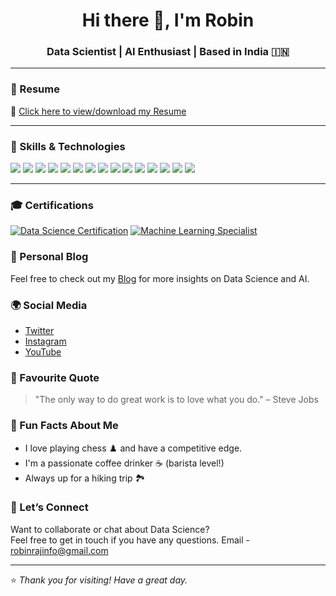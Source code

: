 <!-- robinrajinfo/README.md -->

<h1 align="center">Hi there 👋, I'm Robin</h1>
<h3 align="center">Data Scientist | AI Enthusiast | Based in India 🇮🇳</h3>

---

### 📄 Resume

🔗 [Click here to view/download my Resume](https://drive.google.com/drive/folders/1Es1TKyia7-JGYtA9ZBVZ37WM7dyxvGud)

---

### 🚀 Skills & Technologies

<p align="left">
  <img src="https://img.shields.io/badge/Python-3776AB?style=for-the-badge&logo=python&logoColor=white" />
  <img src="https://img.shields.io/badge/MySQL-005C84?style=for-the-badge&logo=mysql&logoColor=white" />
  <img src="https://img.shields.io/badge/MongoDB-4EA94B?style=for-the-badge&logo=mongodb&logoColor=white" />
  <img src="https://img.shields.io/badge/Pandas-150458?style=for-the-badge&logo=pandas&logoColor=white" />
  <img src="https://img.shields.io/badge/Numpy-013243?style=for-the-badge&logo=numpy&logoColor=white" />
  <img src="https://img.shields.io/badge/Matplotlib-ffffff?style=for-the-badge&logo=matplotlib&logoColor=black" />
  <img src="https://img.shields.io/badge/Seaborn-2E8BC0?style=for-the-badge" />
  <img src="https://img.shields.io/badge/Scikit--Learn-F7931E?style=for-the-badge&logo=scikit-learn&logoColor=white" />
  <img src="https://img.shields.io/badge/Keras-D00000?style=for-the-badge&logo=keras&logoColor=white" />
  <img src="https://img.shields.io/badge/TensorFlow-FF6F00?style=for-the-badge&logo=tensorflow&logoColor=white" />
  <img src="https://img.shields.io/badge/PySpark-E34A1F?style=for-the-badge&logo=apachespark&logoColor=white" />
  <img src="https://img.shields.io/badge/Hadoop-66CCFF?style=for-the-badge&logo=apachehadoop&logoColor=black" />
  <img src="https://img.shields.io/badge/Docker-2496ED?style=for-the-badge&logo=docker&logoColor=white" />
  <img src="https://img.shields.io/badge/GitHub_Actions-2088FF?style=for-the-badge&logo=github-actions&logoColor=white" />
  <img src="https://img.shields.io/badge/CI/CD-00C7B7?style=for-the-badge&logo=gitlab&logoColor=white" />
</p>

---

### 🎓 Certifications

[![Data Science Certification](https://img.shields.io/badge/Certified%20Data%20Scientist-%230073C9?style=for-the-badge&logo=python&logoColor=white)](https://link-to-certification.com)
[![Machine Learning Specialist](https://img.shields.io/badge/ML%20Specialist-%230D4C6B?style=for-the-badge&logo=machine-learning&logoColor=white)](https://link-to-certification.com)

### 📝 Personal Blog

Feel free to check out my [Blog](https://yourblog.com) for more insights on Data Science and AI.

### 🌍 Social Media

- [Twitter](https://twitter.com/yourusername)
- [Instagram](https://instagram.com/yourusername)
- [YouTube](https://youtube.com/yourchannel)

### 🌟 Favourite Quote

> "The only way to do great work is to love what you do." – Steve Jobs


### 🎉 Fun Facts About Me

- I love playing chess ♟️ and have a competitive edge.
- I'm a passionate coffee drinker ☕ (barista level!)
- Always up for a hiking trip 🏞️



### 💬 Let’s Connect

Want to collaborate or chat about Data Science?  
Feel free to get in touch if you have any questions. Email - robinrajinfo@gmail.com

---

⭐️ *Thank you for visiting! Have a great day.*


